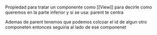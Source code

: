 Propiedad para tratar un componente como [[View]] para decirle como queremos en la parte inferior y si se usa: parent te centra

Ademas de parent tenemos que podemos colcoar el id de algun otro componeten entonces seguiria al lado de ese componenet